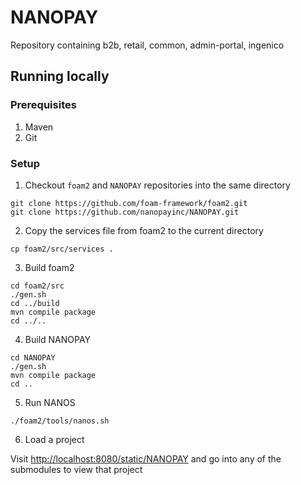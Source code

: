 # NANOPAY
Repository containing b2b, retail, common, admin-portal, ingenico

## Running locally

### Prerequisites
1. Maven
2. Git

### Setup
1. Checkout `foam2` and `NANOPAY` repositories into the same directory

```
git clone https://github.com/foam-framework/foam2.git
git clone https://github.com/nanopayinc/NANOPAY.git
```

2. Copy the services file from foam2 to the current directory

`cp foam2/src/services .`

3. Build foam2

```
cd foam2/src
./gen.sh
cd ../build
mvn compile package
cd ../..
```

4. Build NANOPAY

```
cd NANOPAY
./gen.sh
mvn compile package
cd ..
```

5. Run NANOS

```
./foam2/tools/nanos.sh
```

6. Load a project

Visit [http://localhost:8080/static/NANOPAY]() and go into any of the submodules to view that project